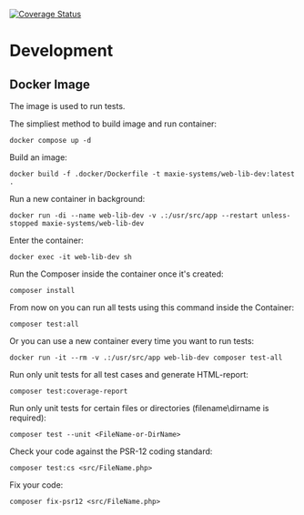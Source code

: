 [![Coverage Status](https://coveralls.io/repos/github/maxie-systems/web-lib/badge.svg?branch=main)](https://coveralls.io/github/maxie-systems/web-lib?branch=main)

# Development

## Docker Image
The image is used to run tests.

The simpliest method to build image and run container:
```Shell
docker compose up -d
```

Build an image:
```Shell
docker build -f .docker/Dockerfile -t maxie-systems/web-lib-dev:latest .
```

Run a new container in background:
```
docker run -di --name web-lib-dev -v .:/usr/src/app --restart unless-stopped maxie-systems/web-lib-dev
```

Enter the container:
```
docker exec -it web-lib-dev sh
```

Run the Composer inside the container once it's created:
```
composer install
```

From now on you can run all tests using this command inside the Container:
```
composer test:all
```

Or you can use a new container every time you want to run tests:
```
docker run -it --rm -v .:/usr/src/app web-lib-dev composer test-all
```

Run only unit tests for all test cases and generate HTML-report:
```
composer test:coverage-report
```

Run only unit tests for certain files or directories (filename\dirname is required):
```
composer test --unit <FileName-or-DirName>
```

Check your code against the PSR-12 coding standard:
```
composer test:cs <src/FileName.php>
```

Fix your code:
```
composer fix-psr12 <src/FileName.php>
```
